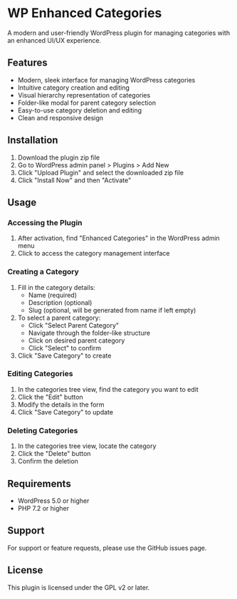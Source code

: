 # WP Enhanced Categories

A modern and user-friendly WordPress plugin for managing categories with an enhanced UI/UX experience.

## Features

- Modern, sleek interface for managing WordPress categories
- Intuitive category creation and editing
- Visual hierarchy representation of categories
- Folder-like modal for parent category selection
- Easy-to-use category deletion and editing
- Clean and responsive design

## Installation

1. Download the plugin zip file
2. Go to WordPress admin panel > Plugins > Add New
3. Click "Upload Plugin" and select the downloaded zip file
4. Click "Install Now" and then "Activate"

## Usage

### Accessing the Plugin

1. After activation, find "Enhanced Categories" in the WordPress admin menu
2. Click to access the category management interface

### Creating a Category

1. Fill in the category details:
   - Name (required)
   - Description (optional)
   - Slug (optional, will be generated from name if left empty)
2. To select a parent category:
   - Click "Select Parent Category"
   - Navigate through the folder-like structure
   - Click on desired parent category
   - Click "Select" to confirm
3. Click "Save Category" to create

### Editing Categories

1. In the categories tree view, find the category you want to edit
2. Click the "Edit" button
3. Modify the details in the form
4. Click "Save Category" to update

### Deleting Categories

1. In the categories tree view, locate the category
2. Click the "Delete" button
3. Confirm the deletion

## Requirements

- WordPress 5.0 or higher
- PHP 7.2 or higher

## Support

For support or feature requests, please use the GitHub issues page.

## License

This plugin is licensed under the GPL v2 or later.